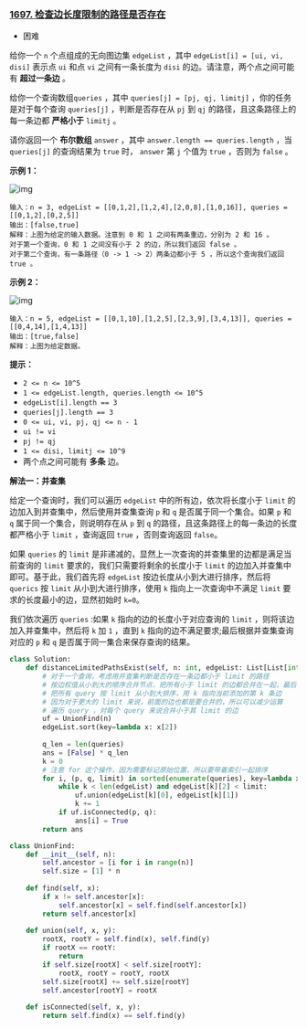 ### [1697. 检查边长度限制的路径是否存在](https://leetcode.cn/problems/checking-existence-of-edge-length-limited-paths/)

- 困难

给你一个 `n` 个点组成的无向图边集 `edgeList` ，其中 `edgeList[i] = [ui, vi, disi]` 表示点 `ui` 和点 `vi` 之间有一条长度为 `disi` 的边。请注意，两个点之间可能有 **超过一条边** 。

给你一个查询数组`queries` ，其中 `queries[j] = [pj, qj, limitj]` ，你的任务是对于每个查询 `queries[j]` ，判断是否存在从 `pj` 到 `qj` 的路径，且这条路径上的每一条边都 **严格小于** `limitj` 。

请你返回一个 **布尔数组** `answer` ，其中 `answer.length == queries.length` ，当 `queries[j]` 的查询结果为 `true` 时， `answer` 第 `j` 个值为 `true` ，否则为 `false` 。

**示例 1：**

 ![img](https://assets.leetcode-cn.com/aliyun-lc-upload/uploads/2020/12/19/h.png)

```
输入：n = 3, edgeList = [[0,1,2],[1,2,4],[2,0,8],[1,0,16]], queries = [[0,1,2],[0,2,5]]
输出：[false,true]
解释：上图为给定的输入数据。注意到 0 和 1 之间有两条重边，分别为 2 和 16 。
对于第一个查询，0 和 1 之间没有小于 2 的边，所以我们返回 false 。
对于第二个查询，有一条路径（0 -> 1 -> 2）两条边都小于 5 ，所以这个查询我们返回 true 。
```

**示例 2：**

 ![img](https://assets.leetcode-cn.com/aliyun-lc-upload/uploads/2020/12/19/q.png)

```
输入：n = 5, edgeList = [[0,1,10],[1,2,5],[2,3,9],[3,4,13]], queries = [[0,4,14],[1,4,13]]
输出：[true,false]
解释：上图为给定数据。
```

**提示：**

- `2 <= n <= 10^5`
- `1 <= edgeList.length, queries.length <= 10^5`
- `edgeList[i].length == 3`
- `queries[j].length == 3`
- `0 <= ui, vi, pj, qj <= n - 1`
- `ui != vi`
- `pj != qj`
- `1 <= disi, limitj <= 10^9`
- 两个点之间可能有 **多条** 边。

**解法一：并查集**

给定一个查询时，我们可以遍历 `edgeList` 中的所有边，依次将长度小于 `limit` 的边加入到并查集中，然后使用并查集查询 `p` 和 `q` 是否属于同一个集合。如果 `p` 和 `q` 属于同一个集合，则说明存在从 `p` 到 `q` 的路径，且这条路径上的每一条边的长度都严格小于 `limit` ，查询返回 `true` ，否则查询返回 `false`。

如果 `queries` 的 `limit` 是非递减的，显然上一次查询的并查集里的边都是满足当前查询的 `limit` 要求的，我们只需要将剩余的长度小于 `limit` 的边加入并查集中即可。基于此，我们首先将 `edgeList` 按边长度从小到大进行排序，然后将 `querics` 按 `limit` 从小到大进行排序，使用 `k` 指向上一次查询中不满足 `limit` 要求的长度最小的边，显然初始时 `k=0`。

我们依次遍历 `queries` :如果 `k` 指向的边的长度小于对应查询的 `limit` ，则将该边加入并查集中，然后将 `k` 加 `1` ，直到 `k` 指向的边不满足要求;最后根据并查集查询对应的 `p` 和 `q` 是否属于同一集合来保存查询的结果。

```python
class Solution:
    def distanceLimitedPathsExist(self, n: int, edgeList: List[List[int]], queries: List[List[int]]) -> List[bool]:
        # 对于一个查询，考虑用并查集判断是否存在一条边都小于 limit 的路径
        # 按边权值从小到大的顺序合并节点，把所有小于 limit 的边都合并在一起，最后判断 p q 是否相连
        # 把所有 query 按 limit 从小到大排序，用 k 指向当前添加的第 k 条边
        # 因为对于更大的 limit 来说，前面的边也都是要合并的，所以可以减少运算
        # 遍历 query ，对每个 query 来说合并小于其 limit 的边
        uf = UnionFind(n)
        edgeList.sort(key=lambda x: x[2])
        
        q_len = len(queries)
        ans = [False] * q_len
        k = 0
        # 注意 for 这个操作，因为需要标记原始位置，所以要带着索引一起排序
        for i, (p, q, limit) in sorted(enumerate(queries), key=lambda x: x[1][2]):
            while k < len(edgeList) and edgeList[k][2] < limit:
                uf.union(edgeList[k][0], edgeList[k][1])
                k += 1
            if uf.isConnected(p, q):
                ans[i] = True
        return ans

class UnionFind:
    def __init__(self, n):
        self.ancestor = [i for i in range(n)]
        self.size = [1] * n
    
    def find(self, x):
        if x != self.ancestor[x]:
            self.ancestor[x] = self.find(self.ancestor[x])
        return self.ancestor[x]
    
    def union(self, x, y):
        rootX, rootY = self.find(x), self.find(y)
        if rootX == rootY:
            return
        if self.size[rootX] < self.size[rootY]:
            rootX, rootY = rootY, rootX
        self.size[rootX] += self.size[rootY]
        self.ancestor[rootY] = rootX
    
    def isConnected(self, x, y):
        return self.find(x) == self.find(y)
```

